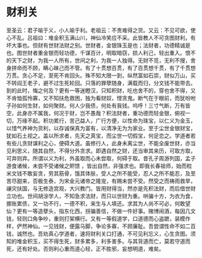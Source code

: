 # 财利关

至圣云：君子喻于义，小人喻于利。老祖云：不贵难得之货。又云：不见可欲，使心不乱。吕祖曰：堆金积玉满山川，神仙冷笑应不采。此皆教人不可贪图财利，有坏大事也。但财有世财法财之别。世财者，金银珠玉是也；法财者，功德精诚是也。图世财者重金银而轻功德，千谋百计，明取暗窃，损人利己，轻出重入。恨不的天下之财，为我一人所有，世间之利，为我一人独得。无财不觅，无利不搜，舍身拼命而不顾，瞒心昧己而不管。有了十贯想百贯，有了百贯想千贯，有了千贯想万贯。贪心不足，至死不肯回头。殊不知大限一到，纵然富如石崇，财似万山，买不转阎王老子，避不过生死轮回。只落的罪孽随身，满载而归，分文钱不能带去。到的此时，悔之何及？更有一等迷瞪汉，只知积财，吃也舍不的，穿也舍不得，又不肯恤孤怜寡，又不知扶危救困，独为看财奴，悭贪鬼。断气在于眼前，而犹吩咐子孙如何生财，如何聚财。何人少我债，何处有我钱。呜呼！三寸气断，万有皆空，此身亦不属我，何况于财，岂不愚哉？积法财者，重功德而轻金银，俯视一切，万缘不起。积功累行，苦己益人，广行方便，以性命为珠宝，以仁义为金玉，以惜气养神为货利，以存诚保真为富有，以清净无为为家业。至于尘世金银财宝，犹如石土视之。盖以所求者，先天之真宝，而尘世一切假宝，何足恋之。学道者若有些儿贪财谋利之心，便碍大道。虽修行人，此身未离尘世，不能全废世财，亦当见利思义，随其自然，不得分外贪求。即遇自然之财，还当审其来历，可取方取，可弃则弃。所谓以义为利，外虽取而心未尝取，何碍于取。昔孔子周游列国，孟子游食诸候，未尝不受诸候之赆馈 ，皆出自然，非强求也。即我长春祖师，始而粒米文钱不敢妄贪，劳其筋骨，饿其体肤，受人之所不能受，忍人之所不能忍，及至苦尽甜来，否极生泰，为宋金元诸帝之隆宠，有赐未尝不受。然受之而祷雨救旱，禳灾扶国，与无修造宫观，大兴教门。皆用财得当，然亦是先积法财，而后借世财立功也。世间胡涂学人，不知急求法财，而只以世财为重。哄骗十方，为衣为食，挪账累债，又一功不行，一德不积，来生与人填还。求其为人尚不可必，何敢望仙？更有一等造孽头，指东化西，拐骗善信，不做一件好事。赌博闹酒，每因几文钱，轻则口角争吵，重则打架横行。又有一等假道学，口道德而心盗蹠，装模作样，俨然神仙。一见钱财，便露马脚，争论多寡，不顾廉耻。吾尝谓性命不如二百钱，诚然也。吾劝真心学道者，速将财利关口打通，不可见利忘义，心生贪图。须知的堆金积玉，买不得生死，财多累多，利多害多。与其背道而亡，莫若守道而死，还有好处。否则利心重而道心轻，正不胜邪，妄想明道，难矣。
